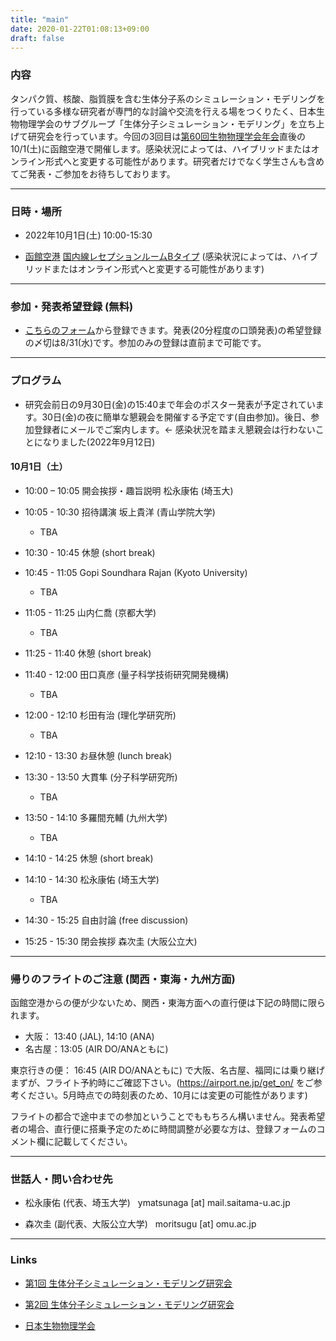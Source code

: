 ```yaml
---
title: "main"
date: 2020-01-22T01:08:13+09:00
draft: false
---
```


### 内容

タンパク質、核酸、脂質膜を含む生体分子系のシミュレーション・モデリングを行っている多様な研究者が専門的な討論や交流を行える場をつくりたく、日本生物物理学会のサブグループ「生体分子シミュレーション・モデリング」を立ち上げて研究会を行っています。今回の3回目は[第60回生物物理学会年会](https://www2.aeplan.co.jp/bsj2022/)直後の10/1(土)に函館空港で開催します。感染状況によっては、ハイブリッドまたはオンライン形式へと変更する可能性があります。研究者だけでなく学生さんも含めてご発表・ご参加をお待ちしております。

---

### 日時・場所

- 2022年10月1日(土) 10:00-15:30

- [函館空港](https://airport.ne.jp) [国内線レセプションルームBタイプ](https://airport.ne.jp/facility/reception_room/) 
  (感染状況によっては、ハイブリッドまたはオンライン形式へと変更する可能性があります)

---

### 参加・発表希望登録 (無料)

- [こちらのフォーム](https://forms.gle/yVep5Z7qb3v7wwWy5)から登録できます。発表(20分程度の口頭発表)の希望登録の〆切は8/31(水)です。参加のみの登録は直前まで可能です。

---

### プログラム

- 研究会前日の9月30日(金)の15:40まで年会のポスター発表が予定されています。30日(金)の夜に簡単な懇親会を開催する予定です(自由参加)。後日、参加登録者にメールでご案内します。<- 感染状況を踏まえ懇親会は行わないことになりました(2022年9月12日)

#### 10月1日（土）

- 10:00 – 10:05 開会挨拶・趣旨説明 松永康佑 (埼玉大)

- 10:05 - 10:30 招待講演 坂上貴洋 (青山学院大学) 
    - TBA
 
- 10:30 - 10:45 休憩 (short break) 
 
- 10:45 - 11:05 Gopi Soundhara Rajan (Kyoto University) 
    - TBA
 
- 11:05 - 11:25 山内仁喬 (京都大学) 
    - TBA

 
- 11:25 - 11:40 休憩 (short break) 
 
- 11:40 - 12:00 田口真彦 (量子科学技術研究開発機構) 
    - TBA
 
- 12:00 - 12:10 杉田有治 (理化学研究所) 
    - TBA
 
- 12:10 - 13:30 お昼休憩 (lunch break) 
 
- 13:30 - 13:50 大貫隼 (分子科学研究所) 
    - TBA
 
- 13:50 - 14:10 多羅間充輔 (九州大学) 
    - TBA
 
- 14:10 - 14:25 休憩 (short break) 
 
- 14:10 - 14:30 松永康佑 (埼玉大学) 
    - TBA
 
- 14:30 - 15:25 自由討論 (free discussion) 

- 15:25 - 15:30 閉会挨拶 森次圭 (大阪公立大)

---

### 帰りのフライトのご注意 (関西・東海・九州方面)

函館空港からの便が少ないため、関西・東海方面への直行便は下記の時間に限られます。

- 大阪： 13:40 (JAL), 14:10 (ANA)
- 名古屋：13:05 (AIR DO/ANAともに)

東京行きの便： 16:45 (AIR DO/ANAともに) で大阪、名古屋、福岡には乗り継げまずが、フライト予約時にご確認下さい。(https://airport.ne.jp/get_on/  をご参考ください。5月時点での時刻表のため、10月には変更の可能性があります)

フライトの都合で途中までの参加ということでももちろん構いません。発表希望者の場合、直行便に搭乗予定のために時間調整が必要な方は、登録フォームのコメント欄に記載してください。

---

### 世話人・問い合わせ先

- 松永康佑 (代表、埼玉大学) &nbsp; ymatsunaga [at] mail.saitama-u.ac.jp

- 森次圭 (副代表、大阪公立大学) &nbsp; moritsugu [at] omu.ac.jp

---

### Links

- [第1回 生体分子シミュレーション・モデリング研究会](https://bsm01.github.io)

- [第2回 生体分子シミュレーション・モデリング研究会](https://bsm02.github.io)

- [日本生物物理学会](https://www.biophys.jp)

